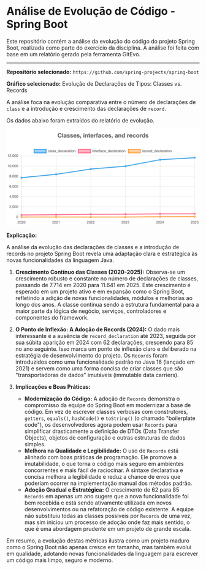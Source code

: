 # Análise de Evolução de Código - Spring Boot

Este repositório contém a análise da evolução do código do projeto Spring Boot, realizada como parte do exercício da disciplina. A análise foi feita com base em um relatório gerado pela ferramenta GitEvo.

---

**Repositório selecionado:** `https://github.com/spring-projects/spring-boot`

**Gráfico selecionado:** Evolução de Declarações de Tipos: Classes vs. Records

A análise foca na evolução comparativa entre o número de declarações de `class` e a introdução e crescimento das declarações de `record`.

Os dados abaixo foram extraídos do relatório de evolução.

![alt text](image.png)

**Explicação:**

A análise da evolução das declarações de classes e a introdução de records no projeto Spring Boot revela uma adaptação clara e estratégica às novas funcionalidades da linguagem Java.

1.  **Crescimento Contínuo das Classes (2020-2025):**
    Observa-se um crescimento robusto e constante no número de declarações de classes, passando de 7.714 em 2020 para 11.641 em 2025. Este crescimento é esperado em um projeto ativo e em expansão como o Spring Boot, refletindo a adição de novas funcionalidades, módulos e melhorias ao longo dos anos. A classe continua sendo a estrutura fundamental para a maior parte da lógica de negócio, serviços, controladores e componentes do framework.

2.  **O Ponto de Inflexão: A Adoção de Records (2024):**
    O dado mais interessante é a ausência de `record_declaration` até 2023, seguida por sua súbita aparição em 2024 com 62 declarações, crescendo para 85 no ano seguinte. Isso marca um ponto de inflexão claro e deliberado na estratégia de desenvolvimento do projeto. Os `Records` foram introduzidos como uma funcionalidade padrão no Java 16 (lançado em 2021) e servem como uma forma concisa de criar classes que são "transportadoras de dados" imutáveis (immutable data carriers).

3.  **Implicações e Boas Práticas:**
    * **Modernização do Código:** A adoção de `Records` demonstra o compromisso da equipe do Spring Boot em modernizar a base de código. Em vez de escrever classes verbosas com construtores, `getters`, `equals()`, `hashCode()` e `toString()` (o chamado "boilerplate code"), os desenvolvedores agora podem usar `Records` para simplificar drasticamente a definição de DTOs (Data Transfer Objects), objetos de configuração e outras estruturas de dados simples.
    * **Melhora na Qualidade e Legibilidade:** O uso de `Records` está alinhado com boas práticas de programação. Ele promove a imutabilidade, o que torna o código mais seguro em ambientes concorrentes e mais fácil de raciocinar. A sintaxe declarativa e concisa melhora a legibilidade e reduz a chance de erros que poderiam ocorrer na implementação manual dos métodos padrão.
    * **Adoção Gradual e Estratégica:** O crescimento de 62 para 85 `Records` em apenas um ano sugere que a nova funcionalidade foi bem recebida e está sendo ativamente utilizada em novos desenvolvimentos ou na refatoração de código existente. A equipe não substituiu todas as classes possíveis por `Records` de uma vez, mas sim iniciou um processo de adoção onde faz mais sentido, o que é uma abordagem prudente em um projeto de grande escala.

Em resumo, a evolução destas métricas ilustra como um projeto maduro como o Spring Boot não apenas cresce em tamanho, mas também evolui em qualidade, adotando novas funcionalidades da linguagem para escrever um código mais limpo, seguro e moderno.